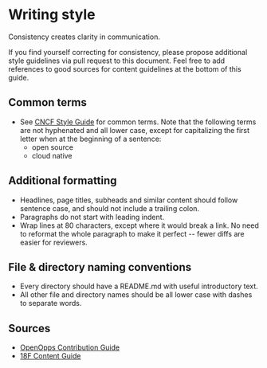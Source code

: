 # Writing style

Consistency creates clarity in communication.

If you find yourself correcting for consistency, please propose additional style
guidelines via pull request to this document. Feel free to add references to
good sources for content guidelines at the bottom of this guide.

<!-- cSpell:ignore usecase --->
## Common terms

* See [CNCF Style Guide][cncf-style] for common terms. Note that the following
  terms are not hyphenated and all lower case, except for capitalizing the
  first letter when at the beginning of a sentence:
  * open source
  * cloud native

## Additional formatting

* Headlines, page titles, subheads and similar content should follow sentence
  case, and should not include a trailing colon.
* Paragraphs do not start with leading indent.
* Wrap lines at 80 characters, except where it would break a link. No need to
  reformat the whole paragraph to make it perfect -- fewer diffs are easier
  for reviewers.

## File & directory naming conventions

* Every directory should have a README.md with useful introductory text.
* All other file and directory names should be all lower case with dashes to
  separate words.

## Sources

<!-- cSpell:ignore Opps --->
* [OpenOpps Contribution Guide][openopps-style]
* [18F Content Guide](https://content-guide.18f.gov/)

[cncf-style]: https://github.com/cncf/foundation/blob/master/style-guide.md
[openopps-style]: https://github.com/openopps/openopps-platform/blob/master/CONTRIBUTING.md